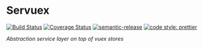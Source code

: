 # Servuex

[![Build Status](https://api.travis-ci.org/forforeach/servuex.svg?branch=master)](https://travis-ci.org/forforeach/servuex)
[![Coverage Status](https://coveralls.io/repos/github/forforeach/servuex/badge.svg?branch=master)](https://coveralls.io/github/forforeach/servuex?branch=master)
[![semantic-release](https://img.shields.io/badge/%20%20%F0%9F%93%A6%F0%9F%9A%80-semantic--release-e10079.svg)](https://github.com/semantic-release/semantic-release)
[![code style: prettier](https://img.shields.io/badge/code_style-prettier-ff69b4.svg?style=flat-square)](https://github.com/prettier/prettier)

_Abstraction service layer on top of vuex stores_

